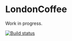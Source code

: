 LondonCoffee
============
Work in progress.

[![Build status](https://ci.appveyor.com/api/projects/status/wrv358hv0ctgi1p7?svg=true)](https://ci.appveyor.com/project/kieranlynamdk/londoncoffeereader)

